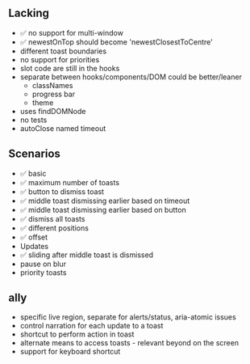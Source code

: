 ## Lacking
- ✅ no support for multi-window
- ✅ newestOnTop should become 'newestClosestToCentre'
- different toast boundaries
- no support for priorities
- slot code are still in the hooks
- separate between hooks/components/DOM could be better/leaner
  - classNames
  - progress bar
  - theme
- uses findDOMNode
- no tests
- autoClose named timeout

## Scenarios
- ✅ basic
- ✅ maximum number of toasts
- ✅ button to dismiss toast
- ✅ middle toast dismissing earlier based on timeout
- ✅ middle toast dismissing earlier based on button
- ✅ dismiss all toasts 
- ✅ different positions
- ✅ offset
- Updates
- ✅ sliding after middle toast is dismissed
- pause on blur
- priority toasts

## ally 

- specific live region, separate for alerts/status, aria-atomic issues
- control narration for each update to a toast
- shortcut to perform action in toast
- alternate means to access toasts - relevant beyond on the screen
- support for keyboard shortcut
